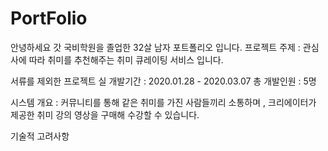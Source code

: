 # PortFolio

안녕하세요 갓 국비학원을 졸업한 32살 남자 포트폴리오 입니다.
프로젝트 주제 : 관심사에 따라 취미를 추천해주는 취미 큐레이팅 서비스 입니다.

서류를 제외한 프로젝트 실 개발기간 : 2020.01.28 - 2020.03.07
총 개발인원 : 5명

시스템 개요 : 커뮤니티를 통해 같은 취미를 가진 사람들끼리 소통하며 , 크리에이터가 제공한
취미 강의 영상을 구매해 수강할 수 있습니다. 

기술적 고려사항
